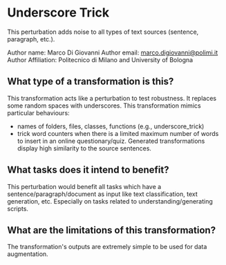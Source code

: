 # Underscore Trick
This perturbation adds noise to all types of text sources (sentence, paragraph, etc.).

Author name: Marco Di Giovanni
Author email: marco.digiovanni@polimi.it
Author Affiliation: Politecnico di Milano and University of Bologna

## What type of a transformation is this?
This transformation acts like a perturbation to test robustness.
It replaces some random spaces with underscores.
This transformation mimics particular behaviours:
- names of folders, files, classes, functions (e.g., underscore_trick)
- trick word counters when there is a limited maximum number of words to insert in an online questionary/quiz.
Generated transformations display high similarity to the source sentences.

## What tasks does it intend to benefit?
This perturbation would benefit all tasks which have a sentence/paragraph/document as input like text classification, text generation, etc. Especially on tasks related to understanding/generating scripts.

## What are the limitations of this transformation?
The transformation's outputs are extremely simple to be used for data augmentation.
